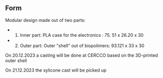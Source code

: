 ## Form

Modular design made out of two parts:

- 1. Inner part: PLA case for the electronics : 75.  51 x 26.20 x 30
- 2. Outer part: Outer "shell" out of biopolimers: 93.121 x 33 x 30

On 20.12.2023 a casting will be done at CERCCO based on the 3D-printed outer shell

On 21.12.2023 the sylicone cast will be picked up 
 